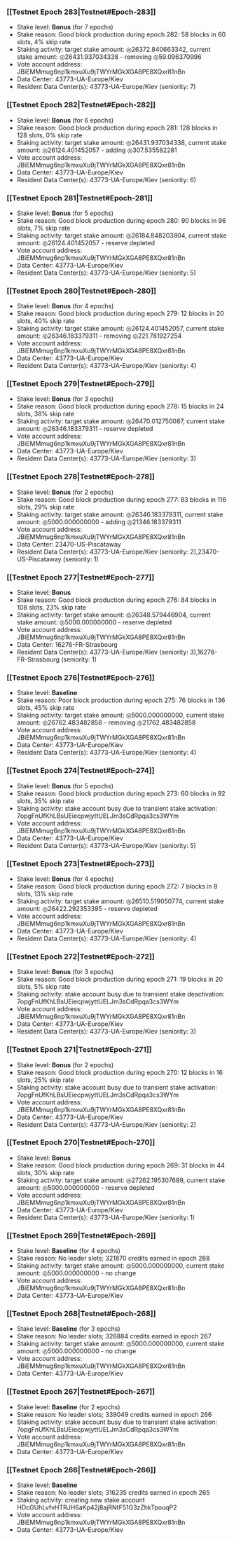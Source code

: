 ### [[Testnet Epoch 283|Testnet#Epoch-283]]
* Stake level: **Bonus** (for 7 epochs)
* Stake reason: Good block production during epoch 282: 58 blocks in 60 slots, 4% skip rate
* Staking activity: target stake amount: ◎26372.840663342, current stake amount: ◎26431.937034338 - removing ◎59.096370996
* Vote account address: JBiEMMmug6np1kmxuXu9jTWYrMGkXGA8PE8XQxr81nBn
* Data Center: 43773-UA-Europe/Kiev
* Resident Data Center(s): 43773-UA-Europe/Kiev (seniority: 7)
### [[Testnet Epoch 282|Testnet#Epoch-282]]
* Stake level: **Bonus** (for 6 epochs)
* Stake reason: Good block production during epoch 281: 128 blocks in 128 slots, 0% skip rate
* Staking activity: target stake amount: ◎26431.937034338, current stake amount: ◎26124.401452057 - adding ◎307.535582281
* Vote account address: JBiEMMmug6np1kmxuXu9jTWYrMGkXGA8PE8XQxr81nBn
* Data Center: 43773-UA-Europe/Kiev
* Resident Data Center(s): 43773-UA-Europe/Kiev (seniority: 6)
### [[Testnet Epoch 281|Testnet#Epoch-281]]
* Stake level: **Bonus** (for 5 epochs)
* Stake reason: Good block production during epoch 280: 90 blocks in 96 slots, 7% skip rate
* Staking activity: target stake amount: ◎26184.848203804, current stake amount: ◎26124.401452057 - reserve depleted
* Vote account address: JBiEMMmug6np1kmxuXu9jTWYrMGkXGA8PE8XQxr81nBn
* Data Center: 43773-UA-Europe/Kiev
* Resident Data Center(s): 43773-UA-Europe/Kiev (seniority: 5)
### [[Testnet Epoch 280|Testnet#Epoch-280]]
* Stake level: **Bonus** (for 4 epochs)
* Stake reason: Good block production during epoch 279: 12 blocks in 20 slots, 40% skip rate
* Staking activity: target stake amount: ◎26124.401452057, current stake amount: ◎26346.183379311 - removing ◎221.781927254
* Vote account address: JBiEMMmug6np1kmxuXu9jTWYrMGkXGA8PE8XQxr81nBn
* Data Center: 43773-UA-Europe/Kiev
* Resident Data Center(s): 43773-UA-Europe/Kiev (seniority: 4)
### [[Testnet Epoch 279|Testnet#Epoch-279]]
* Stake level: **Bonus** (for 3 epochs)
* Stake reason: Good block production during epoch 278: 15 blocks in 24 slots, 38% skip rate
* Staking activity: target stake amount: ◎26470.012750087, current stake amount: ◎26346.183379311 - reserve depleted
* Vote account address: JBiEMMmug6np1kmxuXu9jTWYrMGkXGA8PE8XQxr81nBn
* Data Center: 43773-UA-Europe/Kiev
* Resident Data Center(s): 43773-UA-Europe/Kiev (seniority: 3)
### [[Testnet Epoch 278|Testnet#Epoch-278]]
* Stake level: **Bonus** (for 2 epochs)
* Stake reason: Good block production during epoch 277: 83 blocks in 116 slots, 29% skip rate
* Staking activity: target stake amount: ◎26346.183379311, current stake amount: ◎5000.000000000 - adding ◎21346.183379311
* Vote account address: JBiEMMmug6np1kmxuXu9jTWYrMGkXGA8PE8XQxr81nBn
* Data Center: 23470-US-Piscataway
* Resident Data Center(s): 43773-UA-Europe/Kiev (seniority: 2),23470-US-Piscataway (seniority: 1)
### [[Testnet Epoch 277|Testnet#Epoch-277]]
* Stake level: **Bonus**
* Stake reason: Good block production during epoch 276: 84 blocks in 108 slots, 23% skip rate
* Staking activity: target stake amount: ◎26348.579446904, current stake amount: ◎5000.000000000 - reserve depleted
* Vote account address: JBiEMMmug6np1kmxuXu9jTWYrMGkXGA8PE8XQxr81nBn
* Data Center: 16276-FR-Strasbourg
* Resident Data Center(s): 43773-UA-Europe/Kiev (seniority: 3),16276-FR-Strasbourg (seniority: 1)
### [[Testnet Epoch 276|Testnet#Epoch-276]]
* Stake level: **Baseline**
* Stake reason: Poor block production during epoch 275: 76 blocks in 136 slots, 45% skip rate
* Staking activity: target stake amount: ◎5000.000000000, current stake amount: ◎26762.483482858 - removing ◎21762.483482858
* Vote account address: JBiEMMmug6np1kmxuXu9jTWYrMGkXGA8PE8XQxr81nBn
* Data Center: 43773-UA-Europe/Kiev
* Resident Data Center(s): 43773-UA-Europe/Kiev (seniority: 4)
### [[Testnet Epoch 274|Testnet#Epoch-274]]
* Stake level: **Bonus** (for 5 epochs)
* Stake reason: Good block production during epoch 273: 60 blocks in 92 slots, 35% skip rate
* Staking activity: stake account busy due to transient stake activation: 7opgFnUfKhLBsUEiecpwjyttUELJm3sCdRpqa3cs3WYm
* Vote account address: JBiEMMmug6np1kmxuXu9jTWYrMGkXGA8PE8XQxr81nBn
* Data Center: 43773-UA-Europe/Kiev
* Resident Data Center(s): 43773-UA-Europe/Kiev (seniority: 5)
### [[Testnet Epoch 273|Testnet#Epoch-273]]
* Stake level: **Bonus** (for 4 epochs)
* Stake reason: Good block production during epoch 272: 7 blocks in 8 slots, 13% skip rate
* Staking activity: target stake amount: ◎26510.519050774, current stake amount: ◎26422.292353395 - reserve depleted
* Vote account address: JBiEMMmug6np1kmxuXu9jTWYrMGkXGA8PE8XQxr81nBn
* Data Center: 43773-UA-Europe/Kiev
* Resident Data Center(s): 43773-UA-Europe/Kiev (seniority: 4)
### [[Testnet Epoch 272|Testnet#Epoch-272]]
* Stake level: **Bonus** (for 3 epochs)
* Stake reason: Good block production during epoch 271: 19 blocks in 20 slots, 5% skip rate
* Staking activity: stake account busy due to transient stake deactivation: 7opgFnUfKhLBsUEiecpwjyttUELJm3sCdRpqa3cs3WYm
* Vote account address: JBiEMMmug6np1kmxuXu9jTWYrMGkXGA8PE8XQxr81nBn
* Data Center: 43773-UA-Europe/Kiev
* Resident Data Center(s): 43773-UA-Europe/Kiev (seniority: 3)
### [[Testnet Epoch 271|Testnet#Epoch-271]]
* Stake level: **Bonus** (for 2 epochs)
* Stake reason: Good block production during epoch 270: 12 blocks in 16 slots, 25% skip rate
* Staking activity: stake account busy due to transient stake activation: 7opgFnUfKhLBsUEiecpwjyttUELJm3sCdRpqa3cs3WYm
* Vote account address: JBiEMMmug6np1kmxuXu9jTWYrMGkXGA8PE8XQxr81nBn
* Data Center: 43773-UA-Europe/Kiev
* Resident Data Center(s): 43773-UA-Europe/Kiev (seniority: 2)
### [[Testnet Epoch 270|Testnet#Epoch-270]]
* Stake level: **Bonus**
* Stake reason: Good block production during epoch 269: 31 blocks in 44 slots, 30% skip rate
* Staking activity: target stake amount: ◎27262.195307689, current stake amount: ◎5000.000000000 - reserve depleted
* Vote account address: JBiEMMmug6np1kmxuXu9jTWYrMGkXGA8PE8XQxr81nBn
* Data Center: 43773-UA-Europe/Kiev
* Resident Data Center(s): 43773-UA-Europe/Kiev (seniority: 1)
### [[Testnet Epoch 269|Testnet#Epoch-269]]
* Stake level: **Baseline** (for 4 epochs)
* Stake reason: No leader slots; 321870 credits earned in epoch 268
* Staking activity: target stake amount: ◎5000.000000000, current stake amount: ◎5000.000000000 - no change
* Vote account address: JBiEMMmug6np1kmxuXu9jTWYrMGkXGA8PE8XQxr81nBn
* Data Center: 43773-UA-Europe/Kiev
### [[Testnet Epoch 268|Testnet#Epoch-268]]
* Stake level: **Baseline** (for 3 epochs)
* Stake reason: No leader slots; 326884 credits earned in epoch 267
* Staking activity: target stake amount: ◎5000.000000000, current stake amount: ◎5000.000000000 - no change
* Vote account address: JBiEMMmug6np1kmxuXu9jTWYrMGkXGA8PE8XQxr81nBn
* Data Center: 43773-UA-Europe/Kiev
### [[Testnet Epoch 267|Testnet#Epoch-267]]
* Stake level: **Baseline** (for 2 epochs)
* Stake reason: No leader slots; 339049 credits earned in epoch 266
* Staking activity: stake account busy due to transient stake activation: 7opgFnUfKhLBsUEiecpwjyttUELJm3sCdRpqa3cs3WYm
* Vote account address: JBiEMMmug6np1kmxuXu9jTWYrMGkXGA8PE8XQxr81nBn
* Data Center: 43773-UA-Europe/Kiev
### [[Testnet Epoch 266|Testnet#Epoch-266]]
* Stake level: **Baseline**
* Stake reason: No leader slots; 316235 credits earned in epoch 265
* Staking activity: creating new stake account HDcGUhLvfvHTRJH6aKp42j8ajRNtF51G3zZhkTpouqP2
* Vote account address: JBiEMMmug6np1kmxuXu9jTWYrMGkXGA8PE8XQxr81nBn
* Data Center: 43773-UA-Europe/Kiev
